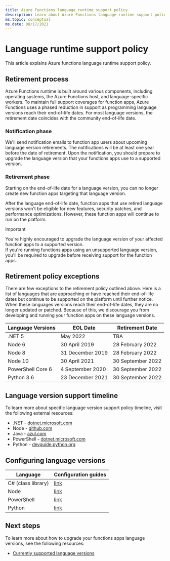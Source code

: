 ```yaml
---
title: Azure Functions language runtime support policy 
description: Learn about Azure Functions language runtime support policy 
ms.topic: conceptual
ms.date: 08/17/2021
---
```


# Language runtime support policy

This article explains Azure functions language runtime support policy. 

## Retirement process

Azure Functions runtime is built around various components, including operating systems, the Azure Functions host, and language-specific workers. To maintain full support coverages for function apps, Azure Functions uses a phased reduction in support as programming language versions reach their end-of-life dates. For most language versions, the retirement date coincides with the community end-of-life date. 

### Notification phase

We'll send notification emails to function app users about upcoming language version retirements. The notifications will be at least one year before the date of retirement. Upon the notification, you should prepare to upgrade the language version that your functions apps use to a supported version.

### Retirement phase

Starting on the end-of-life date for a language version, you can no longer create new function apps targeting that language version.

After the language end-of-life date, function apps that use retired language versions won't be eligible for new features, security patches, and performance optimizations. However, these function apps will continue to run on the platform. 

> [!IMPORTANT]
>You're highly encouraged to upgrade the language version of your affected function apps to a supported version.   
>If you're running functions apps using an unsupported language version, you'll be required to upgrade before receiving support for the function apps.


## Retirement policy exceptions

There are few exceptions to the retirement policy outlined above. Here is a list of languages that are approaching or have reached their end-of-life dates but continue to be supported on the platform until further notice. When these languages versions reach their end-of-life dates, they are no longer updated or patched. Because of this, we discourage you from developing and running your function apps on these language versions.

|Language Versions                        |EOL Date         |Retirement Date|
|-----------------------------------------|-----------------|----------------|
|.NET 5|May 2022|TBA|
|Node 6|30 April 2019|28 February 2022| 
|Node 8|31 December 2019|28 February 2022| 
|Node 10|30 April 2021|30 September 2022| 
|PowerShell Core 6| 4 September 2020|30 September 2022|
|Python 3.6 |23 December 2021|30 September 2022| 
 

## Language version support timeline

To learn more about specific language version support policy timeline, visit the following external resources:
* .NET - [dotnet.microsoft.com](https://dotnet.microsoft.com/platform/support/policy/dotnet-core)
* Node - [github.com](https://github.com/nodejs/Release#release-schedule)
* Java - [azul.com](https://www.azul.com/products/azul-support-roadmap/)
* PowerShell - [dotnet.microsoft.com](/powershell/scripting/powershell-support-lifecycle?view=powershell-7.1&preserve-view=true#powershell-releases-end-of-life)
* Python - [devguide.python.org](https://devguide.python.org/#status-of-python-branches)

## Configuring language versions

|Language                         | Configuration guides         |
|-----------------------------------------|-----------------|
|C# (class library) |[link](./functions-dotnet-class-library.md#supported-versions)|
|Node |[link](./functions-reference-node.md#setting-the-node-version)|
|PowerShell |[link](./functions-reference-powershell.md#changing-the-powershell-version)|
|Python |[link](./functions-reference-python.md#python-version)|
 

## Next steps

To learn more about how to upgrade your functions apps language versions, see the following resources:


+ [Currently supported language versions](./supported-languages.md#languages-by-runtime-version)

